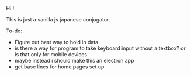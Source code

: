 Hi ! 

This is just a vanilla js japanese conjugator. 


To-do:

- Figure out best way to hold in data 
- is there a way for program to take keyboard input without a textbox? or is that only for mobile devices 
- maybe instead i should make this an electron app 
- get base lines for home pages set up